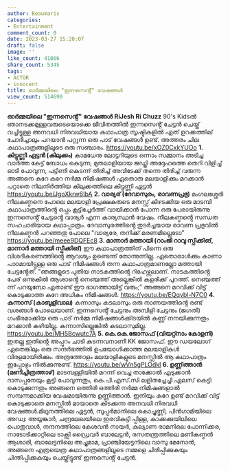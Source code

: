 ```yaml
---
author: Beaumaris
categories:
- Entertainment
comment_count: 0
date: 2023-03-27 15:20:07
draft: false
image: ''
like_count: 41066
share_count: 5345
tags:
- ACTOR
- innocent
title: ഓർമ്മയിലെ "ഇന്നസെൻ്റ്" വേഷങ്ങൾ
view_count: 514690
---
```


**ഓർമ്മയിലെ "ഇന്നസെൻ്റ്" വേഷങ്ങൾ** **RiJesh Ri Chuzz** 90's Kidsൽ ഞാനടക്കമുള്ളവരുടെയൊക്കെ ജീവിതത്തിൽ ഇന്നസെൻ്റ് ചേട്ടൻ ചെയ്ത് വച്ചിട്ടുള്ള അനവധി നിരവധിയായ കഥാപാത്ര സൃഷ്ടികളിൽ ഏത് ഉറക്കത്തില് ചോദിച്ചാലും പറയാൻ പറ്റുന്ന ഒരു പാട് വേഷങ്ങൾ ഉണ്ട്. അത്തരം ചില കഥാപാത്രങ്ങളിലൂടെ ഒരു സഞ്ചാരം. https://youtu.be/xOZ0CxkYUOo **1\. കിട്ടുണ്ണി ഏട്ടൻ (കിലുക്കം)** കാമധേനു ലോട്ടറിയുടെ ഒന്നാം സമ്മാനം അടിച്ച വാർത്ത കേട്ട് ബോധം കെടുന്ന, മുതലാളിയായ ജഡ്ജി അദ്ദേഹത്തെ തെറി വിളിച്ച് ഓടി പോവുന്ന, പട്ടിണി കെടന്ന് തിരിച്ച് അവിടേക്ക് തന്നെ തിരിച്ച് വരുന്ന അങ്ങനെ കുറേ കുറേ നർമ്മ നിമിഷങ്ങൾ ഏതൊരു മലയാളിക്കും മറക്കാൻ പറ്റാതെ നിലനിർത്തിയ കിലുക്കത്തിലെ കിട്ടുണ്ണി ഏട്ടൻ https://youtu.be/JgoXkrw6IbA **2\. വാര്യര് (ദേവാസുരം, രാവണപ്രഭു)** മംഗലശ്ശേരി നീലകണ്ഠനെ പോലെ മലയാളി പ്രേക്ഷകരുടെ മനസ്സ് കീഴടക്കിയ ഒരു മാടമ്പി കഥാപാത്രത്തിൻ്റെ ഒപ്പം കൂട്ടിച്ചേർത്ത് വായിക്കാൻ പോന്ന ഒരു പേരായിരുന്നു ഇന്നസെൻ്റ് ചേട്ടൻ്റെ വാര്യർ എന്ന കാര്യസ്ഥൻ വേഷം. നീലകണ്ഠൻ്റെ സന്ധത സഹചാരിയായ കഥാപ്പാത്രം. ദേവാസുരത്തിൻ്റെ തുടർച്ചയായ രാവണ പ്രഭുവിൽ നീലകണ്ഠൻ പറഞ്ഞതു പോലെ "വാര്യരേ, തനിക്ക് മരണമില്ലെടോ" https://youtu.be/meee9DQFEc8 **3\. മാന്നാർ മത്തായി (റാംജി റാവു സ്പീക്കിങ്, മാന്നാർ മത്തായി സ്പീക്കിങ്)** ഈ കഥാപാത്രത്തിന് പിന്നെ ഒരു വിശദീകരണത്തിൻ്റെ ആവശ്യം ഉണ്ടെന്ന് തോന്നുന്നില്ല. ഏതൊരാൾക്കും കാണാ പാoമായിട്ടുള്ള ഒരു പാട് നിമിഷങ്ങൾ തന്ന കഥാപാത്രമാണല്ലോ മത്തായി ചേട്ടൻ്റേത്. "ഞങ്ങളുടെ പുതിയ നാടകത്തിൻ്റെ റിഹേഴ്സലാണ്. നാടകത്തിൻ്റെ പേര് ഒന്നുകിൽ ആശാൻ്റെ നെഞ്ചത്ത് അല്ലെങ്കിൽ കളരിക്ക് പുറത്ത്. നെഞ്ചത്ത് ന്ന് പറയുമ്പോ ഏതാണ്ട് ഈ ഭാഗത്തായിട്ട് വരും;" അങ്ങനെ മറവിക്ക് വിട്ട് കൊടുക്കാത്ത കുറേ അധികം നിമിഷങ്ങൾ. https://youtu.be/EQqvbl-N7C0 **4\. കന്നാസ് (കാബൂളിവാല)** കന്നാസും കടലാസും ഒരു നാണയത്തിൻ്റെ രണ്ട് വശങ്ങൾ പോലെയാണ്. ഇന്നസെൻ്റ് ചേട്ടനും അമ്പിളി ചേട്ടനും (ജഗതി) ഗംഭീരമാക്കിയ ഒരു പാട് നർമ്മ നിമിഷങ്ങൾക്കിടയിൽ കണ്ണ് നനയിക്കുന്നതും മറക്കാൻ കഴിയില്ല. കന്നാസില്ലെങ്കിൽ കടലാസുമില്ല. https://youtu.be/MH5Bcwutc7A **5\. കെ.കെ.ജോസഫ് (വിയറ്റ്നാം കോളനി)** ഇതല്ല ഇതിൻ്റെ അപ്പുറം ചാടി കടന്നവനാണീ KK ജോസഫ്. ഈ ഡയലോഗ് ഏതെങ്കിലും ഒരു സന്ദർഭത്തിൽ ഉപയോഗിക്കാത്ത മലയാളികൾ വിരളമായിരിക്കും. അത്രത്തോളം മലയാളികളുടെ മനസ്സിൽ ആ കഥാപാത്രം ഇപ്പോഴും നിൽക്കുന്നുണ്ട്. https://youtu.be/wVn5gPLOdkI **6\. ഉണ്ണിത്താൻ (മണിച്ചിത്രത്താഴ്)** മാടമ്പള്ളിയിൽ മറന്ന് വെച്ച താക്കോൽ എടുക്കാൻ ദാസപ്പനേയും കൂട്ടി പോവുന്നതും, കെ.പി.എസ്.സി ലളിതച്ചേച്ചി ഏലസ് കെട്ടി കൊടുക്കുന്നതും അങ്ങനെ ഒത്തിരി ഒത്തിരി നർമ്മ നിമിഷങ്ങളാൽ സമ്പന്നമാക്കിയ വേഷമായിരുന്നു ഉണ്ണിത്താൻ. ഇനിയും കുറേ ഉണ്ട് മറവിക്ക് വിട്ട് കൊടുക്കാതെ മനസ്സിൽ മായാതെ കിടക്കുന്ന അനവധി നിരവധി വേഷങ്ങൾ.മിഥുനത്തിലെ ഏട്ടൻ, സൂപ്പർമാനിലെ കൊച്ചുണ്ണി, പിൻഗാമിയിലെ അഡ്വ: അയ്യങ്കാർ, ചന്ദ്രലേഖയിലെ ഇരവികുട്ടി പ്പിള്ള, കാക്കക്കുയിലിലെ പൊതുവാൾ, നന്ദനത്തിലെ കേശവൻ നായർ, കല്യാണ രാമനിലെ പോന്നിക്കര, നാടോടിക്കാറ്റിലെ ടാക്സി ഡ്രൈവർ ബാലേട്ടൻ, രസതന്ത്രത്തിലെ മണികണ്ഠൻ ആശാരി, ബാലേട്ടനിലെ അച്ചുമാമ, പ്രാഞ്ചിയേട്ടനിലെ വാസു മേനോൻ, അങ്ങനെ എത്രയെത്ര കഥാപാത്രങ്ങളിലൂടെ നമ്മളെ ചിരിപ്പിക്കുകയും ചിന്തിപ്പിക്കുകയും ചെയ്തിട്ടുണ്ട് ഇന്നസെൻ്റ് ചേട്ടൻ.